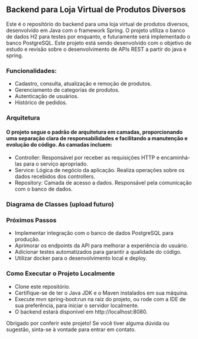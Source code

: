 ## Backend para Loja Virtual de Produtos Diversos
Este é o repositório do backend para uma loja virtual de produtos diversos, desenvolvido em Java com o framework Spring. O projeto utiliza o banco de dados H2 para testes por enquanto, e futuramente será implementado o banco PostgreSQL. 
Este projeto está sendo desenvolvido com o objetivo de estudo e revisão sobre o desenvolvimento de APIs REST a partir do java e spring.

### Funcionalidades:
- Cadastro, consulta, atualização e remoção de produtos.
- Gerenciamento de categorias de produtos.
- Autenticação de usuários.
- Histórico de pedidos.

### Arquitetura
#### O projeto segue o padrão de arquitetura em camadas, proporcionando uma separação clara de responsabilidades e facilitando a manutenção e evolução do código. As camadas incluem:

- Controller: Responsável por receber as requisições HTTP e encaminhá-las para o serviço apropriado.
- Service: Lógica de negócio da aplicação. Realiza operações sobre os dados recebidos dos controllers.
- Repository: Camada de acesso a dados. Responsável pela comunicação com o banco de dados.

### Diagrama de Classes (upload futuro)

### Próximos Passos
- Implementar integração com o banco de dados PostgreSQL para produção.
- Aprimorar os endpoints da API para melhorar a experiência do usuário.
- Adicionar testes automatizados para garantir a qualidade do código.
- Utilizar docker para o desenvolvimento local e deploy.

### Como Executar o Projeto Localmente
- Clone este repositório.
- Certifique-se de ter o Java JDK e o Maven instalados em sua máquina.
- Execute mvn spring-boot:run na raiz do projeto, ou rode com a IDE de sua preferência, para iniciar o servidor localmente.
- O backend estará disponível em http://localhost:8080.

Obrigado por conferir este projeto! Se você tiver alguma dúvida ou sugestão, sinta-se à vontade para entrar em contato.
